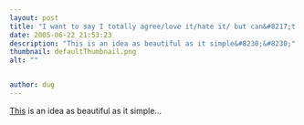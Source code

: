 ```yaml
---
layout: post
title: "I want to say I totally agree/love it/hate it/ but can&#8217;t be fucked to post a fully formatted comment"
date: 2005-06-22 21:53:23
description: "This is an idea as beautiful as it simple&#8230;&#8230;"
thumbnail: defaultThumbnail.png
alt: ""


author: dug
---
```


<p><a href="http://binarybonsai.com/archives/2005/06/22/thumbs-up-thumbs-down/">This</a> is an idea as beautiful as it simple...</p>

